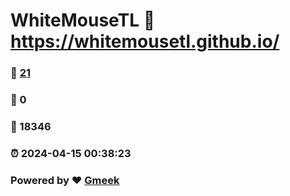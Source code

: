 # WhiteMouseTL :link: https://whitemousetl.github.io/ 
### :page_facing_up: [21](https://whitemousetl.github.io//tag.html) 
### :speech_balloon: 0 
### :hibiscus: 18346 
### :alarm_clock: 2024-04-15 00:38:23 
### Powered by :heart: [Gmeek](https://github.com/Meekdai/Gmeek)
